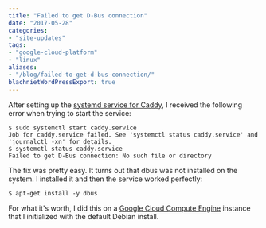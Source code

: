 ```yaml
---
title: "Failed to get D-Bus connection"
date: "2017-05-28"
categories:
- "site-updates"
tags:
- "google-cloud-platform"
- "linux"
aliases:
- "/blog/failed-to-get-d-bus-connection/"
blachnietWordPressExport: true
---
```


After setting up the [systemd service for Caddy](https://github.com/mholt/caddy/tree/master/dist/init/linux-systemd), I received the following error when trying to start the service:

```shell
$ sudo systemctl start caddy.service
Job for caddy.service failed. See 'systemctl status caddy.service' and 'journalctl -xn' for details.
$ systemctl status caddy.service
Failed to get D-Bus connection: No such file or directory
```

The fix was pretty easy. It turns out that dbus was not installed on the system. I installed it and then the service worked perfectly:

```shell
$ apt-get install -y dbus
```

For what it's worth, I did this on a [Google Cloud Compute Engine](https://cloud.google.com/compute/) instance that I initialized with the default Debian install.
